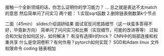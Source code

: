 

接触一个全新领域的话，你怎么证明你的学习能力？
...
总之就是表达不太match的意思
然后简单问了问实习
两个题：
1.实现sqrt函数
2.删除链表倒数第k个节点

二面（45min）
slides介绍调研结果
面试官反问思路细节（这一块蛮多答得不好，毕竟新方向）
简单问了问问实习和比赛（实现细节，可能的改进等等）
过拟合和欠拟合如何区分，如何解决？
有没有选择lr的trick？
CNN中的局部连接和权重共享
什么是空洞卷积？有何作用？pytorch如何实现？
SGD和Adam
linux 文件权限命令
coding 链表相加
